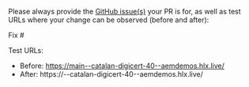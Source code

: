 Please always provide the [GitHub issue(s)](../issues) your PR is for, as well as test URLs where your change can be observed (before and after):

Fix #<gh-issue-id>

Test URLs:
- Before: https://main--catalan-digicert-40--aemdemos.hlx.live/
- After: https://<branch>--catalan-digicert-40--aemdemos.hlx.live/
